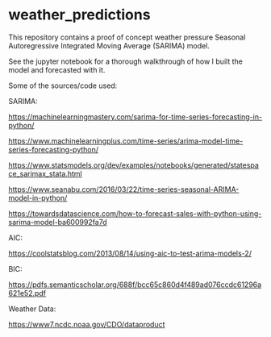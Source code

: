 # weather_predictions

This repository contains a proof of concept weather pressure Seasonal Autoregressive Integrated Moving Average (SARIMA) model.

See the jupyter notebook for a thorough walkthrough of how I built the model and forecasted with it.


Some of the sources/code used:

SARIMA:

https://machinelearningmastery.com/sarima-for-time-series-forecasting-in-python/

https://www.machinelearningplus.com/time-series/arima-model-time-series-forecasting-python/

https://www.statsmodels.org/dev/examples/notebooks/generated/statespace_sarimax_stata.html

https://www.seanabu.com/2016/03/22/time-series-seasonal-ARIMA-model-in-python/

https://towardsdatascience.com/how-to-forecast-sales-with-python-using-sarima-model-ba600992fa7d

AIC:

https://coolstatsblog.com/2013/08/14/using-aic-to-test-arima-models-2/

BIC:

https://pdfs.semanticscholar.org/688f/bcc65c860d4f489ad076ccdc61296a621e52.pdf

Weather Data:

https://www7.ncdc.noaa.gov/CDO/dataproduct
